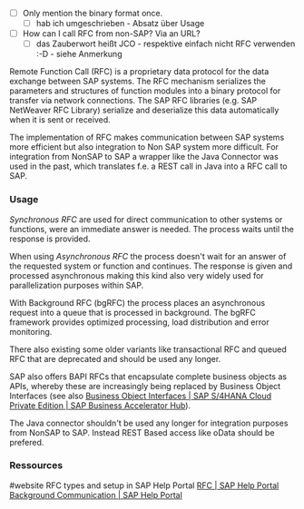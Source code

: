 - [ ] Only mention the binary format once.
	- [ ] hab ich umgeschrieben - Absatz über Usage
- [ ] How can I call RFC from non-SAP? Via an URL?
	- [ ] das Zauberwort heißt JCO - respektive einfach nicht RFC verwenden :-D - siehe Anmerkung

Remote Function Call (RFC) is a proprietary data protocol for the data exchange between SAP systems. The RFC mechanism serializes the parameters and structures of function modules into a binary protocol for transfer via network connections. The SAP RFC libraries (e.g. SAP NetWeaver RFC Library) serialize and deserialize this data automatically when it is sent or received. 

The implementation of RFC makes communication between SAP systems more efficient but also integration to Non SAP system more difficult. For integration from NonSAP to SAP a wrapper  like the Java Connector was used in the past, which translates f.e. a REST call in Java into a RFC call to SAP.
### Usage

*Synchronous RFC* are used for direct communication to other systems or functions, were an immediate answer is needed. The process waits until the response is provided. 

When using *Asynchronous RFC* the process doesn't wait for an answer of the requested system or function and continues. The response is given and processed asynchronous making this kind also very widely used for parallelization purposes within SAP.

With Background RFC (bgRFC) the process places an asynchronous request into a queue that is processed in background. The bgRFC framework provides optimized processing, load distribution and error monitoring.

There also existing some older variants like transactional RFC and queued RFC that are deprecated and should be used any longer.

SAP also offers BAPI RFCs that encapsulate complete business objects as APIs, whereby these are increasingly being replaced by Business Object Interfaces (see also [Business Object Interfaces | SAP S/4HANA Cloud Private Edition | SAP Business Accelerator Hub](https://api.sap.com/products/SAPS4HANACloudPrivateEdition/onstackextensibility/bointerface)). 

The Java connector shouldn't be used any longer for integration purposes from NonSAP to SAP. Instead REST Based access like oData should be prefered.
### Ressources
#website RFC types and setup in SAP Help Portal [RFC | SAP Help Portal](https://help.sap.com/docs/SAP_S4HANA_ON-PREMISE/753088fc00704d0a80e7fbd6803c8adb/4888068ad9134076e10000000a42189d.html?locale=en-US)
[Background Communication | SAP Help Portal](https://help.sap.com/docs/ABAP_PLATFORM_NEW/753088fc00704d0a80e7fbd6803c8adb/4896e29a0eec3987e10000000a421937.html?locale=en-US)
